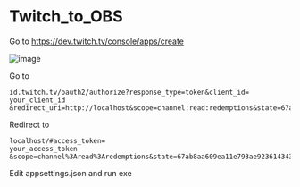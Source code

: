 # Twitch_to_OBS

Go to https://dev.twitch.tv/console/apps/create

![image](https://user-images.githubusercontent.com/10544388/213574205-dde4c41f-a221-41da-bee4-f111f9e33e86.png)

Go to 
```
id.twitch.tv/oauth2/authorize?response_type=token&client_id=
your_client_id
&redirect_uri=http://localhost&scope=channel:read:redemptions&state=67ab8aa609ea11e793ae9236143431
```

Redirect to 
```
localhost/#access_token=
your_access_token
&scope=channel%3Aread%3Aredemptions&state=67ab8aa609ea11e793ae9236143431&token_type=bearer
```

Edit appsettings.json and run exe
